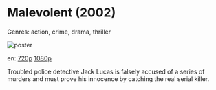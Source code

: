 # Malevolent (2002)

Genres: action, crime, drama, thriller

![poster](http://image.tmdb.org/t/p/w500/wdciPMDX5etqNqNBy2KfFcOieoI.jpg)

en:
  [720p](magnet:?xt=urn:btih:3573A64EC47BE23665208CD1AA94A4294E0F4DDE&tr=udp://glotorrents.pw:6969/announce&tr=udp://tracker.opentrackr.org:1337/announce&tr=udp://torrent.gresille.org:80/announce&tr=udp://tracker.openbittorrent.com:80&tr=udp://tracker.coppersurfer.tk:6969&tr=udp://tracker.leechers-paradise.org:6969&tr=udp://p4p.arenabg.ch:1337&tr=udp://tracker.internetwarriors.net:1337)
  [1080p](magnet:?xt=urn:btih:516A965D028BB561B06924816FAFEF3426DB696E&tr=udp://glotorrents.pw:6969/announce&tr=udp://tracker.opentrackr.org:1337/announce&tr=udp://torrent.gresille.org:80/announce&tr=udp://tracker.openbittorrent.com:80&tr=udp://tracker.coppersurfer.tk:6969&tr=udp://tracker.leechers-paradise.org:6969&tr=udp://p4p.arenabg.ch:1337&tr=udp://tracker.internetwarriors.net:1337)
  


Troubled police detective Jack Lucas is falsely accused of a series of murders and must prove his innocence by catching the real serial killer.
